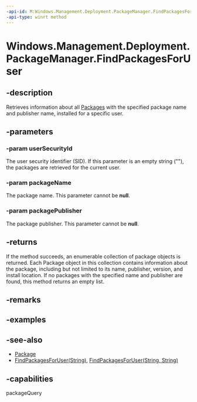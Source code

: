 ```yaml
---
-api-id: M:Windows.Management.Deployment.PackageManager.FindPackagesForUser(System.String,System.String,System.String)
-api-type: winrt method
---
```


<!-- Method syntax
public Windows.Foundation.Collections.IIterable<Windows.ApplicationModel.Package> FindPackagesForUser(System.String userSecurityId, System.String packageName, System.String packagePublisher)
-->

# Windows.Management.Deployment.PackageManager.FindPackagesForUser

## -description
Retrieves information about all [Packages](https://docs.microsoft.com/uwp/api/windows.applicationmodel.package) with the specified package name and publisher name, installed for a specific user.

## -parameters
### -param userSecurityId
The user security identifier (SID). If this parameter is an empty string (""), the packages are retrieved for the current user.

### -param packageName
The package name. This parameter cannot be **null**.

### -param packagePublisher
The package publisher. This parameter cannot be **null**.

## -returns
If the method succeeds, an enumerable collection of package objects is returned. Each Package object in this collection contains information about the package, including but not limited to its name, publisher, version, and install location. If no packages with the specified name and publisher are found, this method returns an empty list.

## -remarks

## -examples

## -see-also

- [Package](https://docs.microsoft.com/uwp/api/windows.applicationmodel.package)
- [FindPackagesForUser(String)](packagemanager_findpackagesforuser_999371492.md), [FindPackagesForUser(String, String)](packagemanager_findpackagesforuser_2003648348.md)

## -capabilities
packageQuery

